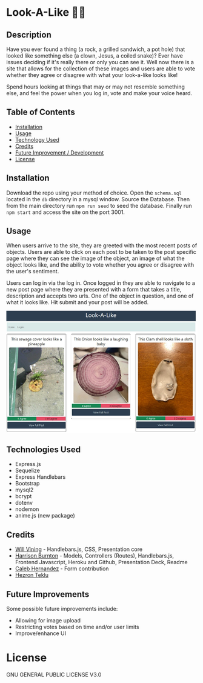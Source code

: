 # Look-A-Like 🦈🐬

## Description

Have you ever found a thing (a rock, a grilled sandwich, a pot hole) that looked like something else (a clown, Jesus, a coiled snake)? Ever have issues deciding if it's really there or only you can see it. Well now there is a site that allows for the collection of these images and users are able to vote whether they agree or disagree with what your look-a-like looks like!

Spend hours looking at things that may or may not resemble something else, and feel the power when you log in, vote and make your voice heard.

## Table of Contents

- [Installation](#installation)
- [Usage](#usage)
- [Technology Used](#technologies_used)
- [Credits](#credits)
- [Future Improvement / Development](#Future)
- [License](#license)

## Installation

Download the repo using your method of choice. Open the `schema.sql` located in the `db` directory in a mysql window. Source the Database. Then from the main directory run `npm run seed` to seed the database. Finally run `npm start` and access the site on the port 3001.

## Usage

When users arrive to the site, they are greeted with the most recent posts of objects. Users are able to click on each post to be taken to the post specific page where they can see the image of the object, an image of what the object looks like, and the ability to vote whether you agree or disagree with the user's sentiment.

Users can log in via the log in. Once logged in they are able to navigate to a new post page where they are presented with a form that takes a title, description and accepts two urls. One of the object in question, and one of what it looks like. Hit submit and your post will be added.

![Homepage](assets/img/homepage.jpg)

## Technologies Used

- Express.js
- Sequelize
- Express Handlebars
- Bootstrap
- mysql2
- bcrypt
- dotenv
- nodemon
- anime.js (new package)

## Credits

- [Will Vining](https://github.com/awvining91) - Handlebars.js, CSS, Presentation core
- [Harrison Burnton](https://github.com/HBurnton/) - Models, Controllers (Routes), Handlebars.js, Frontend Javascript, Heroku and Github, Presentation Deck, Readme
- [Caleb Hernandez](https://github.com/Caleb775) - Form contribution
- [Hezron Teklu](https://github.com/hezron123)

## Future Improvements

Some possible future improvements include:

- Allowing for image upload
- Restricting votes based on time and/or user limits
- Improve/enhance UI

# License

GNU GENERAL PUBLIC LICENSE V3.0
